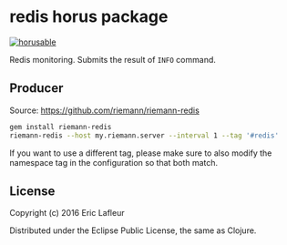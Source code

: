 # redis horus package
[![horusable](https://cdn.rawgit.com/crambit/hobs/master/public/badges/horusable.svg)](https://github.com/crambit/hobs)

Redis monitoring. Submits the result of `INFO` command.

## Producer

Source: https://github.com/riemann/riemann-redis

``` bash
gem install riemann-redis
riemann-redis --host my.riemann.server --interval 1 --tag '#redis'
```

If you want to use a different tag, please make sure to also modify the namespace tag in the configuration so that both match.

## License

Copyright (c) 2016 Eric Lafleur

Distributed under the Eclipse Public License, the same as Clojure.
